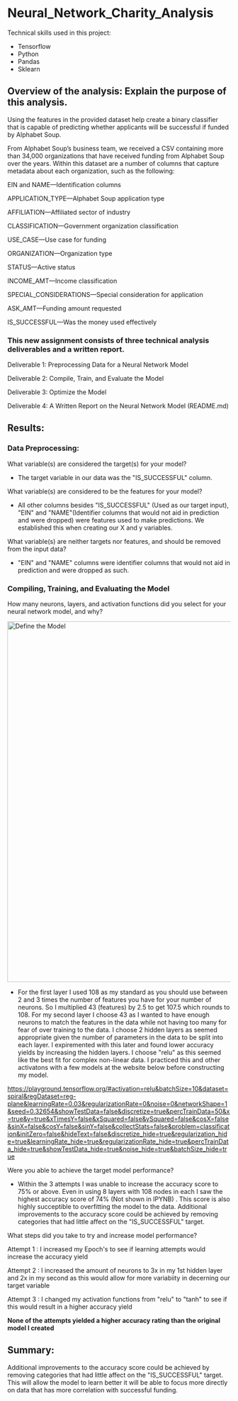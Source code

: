 # Neural_Network_Charity_Analysis

Technical skills used in this project:

- Tensorflow
- Python
- Pandas
- Sklearn

## Overview of the analysis: Explain the purpose of this analysis.

Using the features in the provided dataset help create a binary classifier that is capable of predicting whether applicants will be successful if funded by Alphabet Soup.

From Alphabet Soup’s business team, we received a CSV containing more than 34,000 organizations that have received funding from Alphabet Soup over the years. Within this dataset are a number of columns that capture metadata about each organization, such as the following:

EIN and NAME—Identification columns

APPLICATION_TYPE—Alphabet Soup application type

AFFILIATION—Affiliated sector of industry

CLASSIFICATION—Government organization classification

USE_CASE—Use case for funding

ORGANIZATION—Organization type

STATUS—Active status

INCOME_AMT—Income classification

SPECIAL_CONSIDERATIONS—Special consideration for application

ASK_AMT—Funding amount requested

IS_SUCCESSFUL—Was the money used effectively

### This new assignment consists of three technical analysis deliverables and a written report.

Deliverable 1: Preprocessing Data for a Neural Network Model

Deliverable 2: Compile, Train, and Evaluate the Model

Deliverable 3: Optimize the Model

Deliverable 4: A Written Report on the Neural Network Model (README.md)

## Results:
### Data Preprocessing:

What variable(s) are considered the target(s) for your model?

- The target variable in our data was the "IS_SUCCESSFUL" column.

What variable(s) are considered to be the features for your model?

- All other columns besides "IS_SUCCESSFUL" (Used as our target input), "EIN" and "NAME"(Identifier columns that would not aid in prediction and were dropped) were features used to make predictions. We established this when creating our X and y variables.

What variable(s) are neither targets nor features, and should be removed from the input data?

- "EIN" and "NAME" columns were identifier columns that would not aid in prediction and were dropped as such.

### Compiling, Training, and Evaluating the Model
How many neurons, layers, and activation functions did you select for your neural network model, and why?

<img width="814" alt="Define the Model" src="https://user-images.githubusercontent.com/82718969/138935539-a1add819-430f-4d9f-a9fd-08deaada6668.png">

- For the first layer I used 108 as my standard as you should use between 2 and 3 times the number of features you have for your number of neurons. So I multiplied 43 (features) by 2.5 to get 107.5 which rounds to 108. For my second layer I choose 43 as I wanted to have enough neurons to match the features in the data while not having too many for fear of over training to the data. I choose 2 hidden layers as seemed appropriate given the number of parameters in the data to be split into each layer. I expiremented with this later and found lower accuracy yields by increasing the hidden layers. I choose "relu" as this seemed like the best fit for complex non-linear data. I practiced this and other activatons with a few models at the website below before constructing my model.

https://playground.tensorflow.org/#activation=relu&batchSize=10&dataset=spiral&regDataset=reg-plane&learningRate=0.03&regularizationRate=0&noise=0&networkShape=1&seed=0.32654&showTestData=false&discretize=true&percTrainData=50&x=true&y=true&xTimesY=false&xSquared=false&ySquared=false&cosX=false&sinX=false&cosY=false&sinY=false&collectStats=false&problem=classification&initZero=false&hideText=false&discretize_hide=true&regularization_hide=true&learningRate_hide=true&regularizationRate_hide=true&percTrainData_hide=true&showTestData_hide=true&noise_hide=true&batchSize_hide=true

Were you able to achieve the target model performance?

- Within the 3 attempts I was unable to increase the accuracy score to 75% or above. Even in using 8 layers with 108 nodes in each I saw the highest accuracy score of 74% (Not shown in IPYNB) . This score is also highly succeptible to overfitting the model to the data. Additional improvements to the accuracy score could be achieved by removing categories that had little affect on the "IS_SUCCESSFUL" target.

What steps did you take to try and increase model performance?

Attempt 1 : I increased my Epoch's to see if learning attempts would increase the accuracy yield

Attempt 2 : I increased the amount of neurons to 3x in my 1st hidden layer and 2x in my second as this would allow for more variabiity in decerning our target variable

Attempt 3 : I changed my activation functions from "relu" to "tanh" to see if this would result in a higher accuracy yield

<B> None of the attempts yielded a higher accuracy rating than the original model I created </B>

## Summary: 

Additional improvements to the accuracy score could be achieved by removing categories that had little affect on the "IS_SUCCESSFUL" target. This will allow the model to learn better it will be able to focus more directly on data that has more correlation with successful funding.
